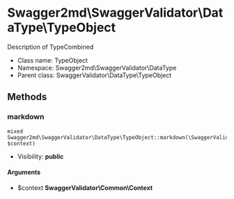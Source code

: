 Swagger2md\SwaggerValidator\DataType\TypeObject
===============

Description of TypeCombined




* Class name: TypeObject
* Namespace: Swagger2md\SwaggerValidator\DataType
* Parent class: SwaggerValidator\DataType\TypeObject







Methods
-------


### markdown

    mixed Swagger2md\SwaggerValidator\DataType\TypeObject::markdown(\SwaggerValidator\Common\Context $context)





* Visibility: **public**


#### Arguments
* $context **SwaggerValidator\Common\Context**


